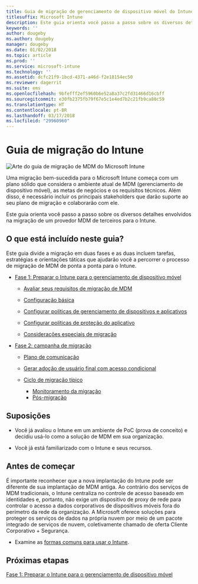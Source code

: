```yaml
---
title: Guia de migração de gerenciamento de dispositivo móvel do Intune
titlesuffix: Microsoft Intune
description: Este guia orienta você passo a passo sobre os diversos detalhes envolvidos na migração de um provedor MDM de terceiros para o Microsoft Intune.
keywords: ''
author: dougeby
ms.author: dougeby
manager: dougeby
ms.date: 01/02/2018
ms.topic: article
ms.prod: ''
ms.service: microsoft-intune
ms.technology: ''
ms.assetid: dcfc21f9-1bcd-4371-a46d-f2e18154ec50
ms.reviewer: dagerrit
ms.suite: ems
ms.openlocfilehash: 9bfefff2ef5960b6e52a8a37c2fd31466d16cbff
ms.sourcegitcommit: e30fb2375fb79f67e5c1e4ed7b2c21fb9ca80c59
ms.translationtype: HT
ms.contentlocale: pt-BR
ms.lasthandoff: 03/17/2018
ms.locfileid: "29960960"
---
```

# <a name="intune-migration-guide"></a>Guia de migração do Intune

![Arte do guia de migração de MDM do Microsoft Intune](./media/MDM-migration-guide-art.PNG)

Uma migração bem-sucedida para o Microsoft Intune começa com um plano sólido que considera o ambiente atual de MDM (gerenciamento de dispositivo móvel), as metas de negócios e os requisitos técnicos. Além disso, é necessário incluir os principais stakeholders que darão suporte ao seu plano de migração e colaborarão com ele.

Este guia orienta você passo a passo sobre os diversos detalhes envolvidos na migração de um provedor MDM de terceiros para o Intune.

## <a name="whats-included-in-this-guide"></a>O que está incluído neste guia?

Este guia divide a migração em duas fases e as duas incluem tarefas, estratégias e orientações táticas que ajudarão você a percorrer o processo de migração de MDM de ponta a ponta para o Intune.

-   [Fase 1: Preparar o Intune para o gerenciamento de dispositivo móvel](migration-guide-prepare.md)

    -   [Avaliar seus requisitos de migração de MDM](migration-guide-prepare.md#assess-mdm-requirements)

    -   [Configuração básica](migration-guide-setup.md)

    -   [Configurar políticas de gerenciamento de dispositivos e aplicativos](migration-guide-configure-policies.md)

    -   [Configurar políticas de proteção do aplicativo](migration-guide-app-protection-policies.md)

    -   [Considerações especiais de migração](migration-guide-considerations.md)

-   [Fase 2: campanha de migração](migration-guide-campaign.md)

    -   [Plano de comunicação](migration-guide-communication-plan.md)

    -   [Gerar adoção de usuário final com acesso condicional](migration-guide-drive-adoption.md)

    -   [Ciclo de migração típico](migration-guide-cycle.md)
        -   [Monitoramento da migração](migration-guide-cycle.md#monitoring-migration)
        -   [Pós-migração](migration-guide-cycle.md#post-migration)

## <a name="assumptions"></a>Suposições

-   Você já avaliou o Intune em um ambiente de PoC (prova de conceito) e decidiu usá-lo como a solução de MDM em sua organização.

-   Você já está familiarizado com o Intune e seus recursos.

## <a name="before-you-begin"></a>Antes de começar

É importante reconhecer que a nova implantação do Intune pode ser diferente de sua implantação de MDM antiga. Ao contrário dos serviços de MDM tradicionais, o Intune centraliza no controle de acesso baseado em identidades e, portanto, não exige um dispositivo de proxy de rede para controlar o acesso a dados corporativos de dispositivos móveis fora do perímetro da rede da organização. A Microsoft oferece soluções para proteger os serviços de dados na própria nuvem por meio de um pacote integrado de serviços de nuvem, coletivamente chamado de oferta Cliente Corporativo + Segurança.

-   Examine as [formas comuns para usar o Intune](common-scenarios.md).

## <a name="next-steps"></a>Próximas etapas

[Fase 1: Preparar o Intune para o gerenciamento de dispositivo móvel](migration-guide-prepare.md)
